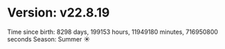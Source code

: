 # Version: v22.8.19
Time since birth: 8298 days, 199153 hours, 11949180 minutes, 716950800 seconds
Season: Summer ☀️
